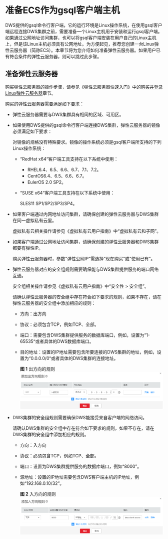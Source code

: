 # 准备ECS作为gsql客户端主机<a name="dws_01_0128"></a>

DWS提供的gsql命令行客户端，它的运行环境是Linux操作系统，在使用gsql客户端远程连接DWS集群之前，需要准备一个Linux主机用于安装和运行gsql客户端。如果通过公网地址访问集群，也可以将gsql客户端安装在用户自己的Linux主机上，但是该Linux主机必须具有公网地址。为方便起见，推荐您创建一台Linux弹性云服务器（简称ECS）。本章节将为您介绍如何准备弹性云服务器。如果用户已有符合条件的弹性云服务器，则可以跳过此步骤。

## 准备弹性云服务器<a name="section595518354145"></a>

购买弹性云服务器的操作步骤，请参见《弹性云服务器快速入门》中的[购买并登录Linux弹性云服务器](https://support.huaweicloud.com/qs-ecs/zh-cn_topic_0132727313.html)章节。

购买的弹性云服务器需要满足如下要求：

-   弹性云服务器需要与DWS集群具有相同的区域、可用区。
-   如果使用DWS提供的gsql命令行客户端连接DWS集群，弹性云服务器的镜像必须满足如下要求：

    对镜像的规格没有特殊要求。镜像的操作系统必须是gsql客户端所支持的下列Linux操作系统：

    -   “RedHat x64“客户端工具支持在以下系统中使用：
        -   RHEL6.4、6.5、6.6、6.7、7.1、7.2。
        -   CentOS6.4、6.5、6.6、6.7。
        -   EulerOS 2.0 SP2。

    -   “SUSE x64“客户端工具支持在以下系统中使用：

        SLES11 SP1/SP2/SP3/SP4。


-   如果客户端通过内网地址访问集群，请确保创建的弹性云服务器与DWS集群在同一虚拟私有云里。

    虚拟私有云相关操作请参见《虚拟私有云用户指南》中“虚拟私有云和子网”。

-   如果客户端通过公网地址访问集群，请确保创建的弹性云服务器和DWS集群都要有弹性IP。

    购买弹性云服务器时，参数“弹性公网IP”需选择“现在购买”或“使用已有”。

-   弹性云服务器对应的安全组规则需要确保能与DWS集群提供服务的端口网络互通。

    安全组相关操作请参见《虚拟私有云用户指南》中“安全性 \> 安全组”。

    请确认弹性云服务器的安全组中存在符合如下要求的规则，如果不存在，请在弹性云服务器的安全组中添加相应的规则：

    -   方向：出方向
    -   协议：必须包含TCP，例如TCP、全部。
    -   端口：需要包含DWS集群提供服务的数据库端口，例如，设置为“1-65535“或者具体的DWS数据库端口。
    -   目的地址：设置的IP地址需要包含所要连接的DWS集群的地址，例如，设置为“0.0.0.0/0“或者具体的DWS集群的连接地址。

        **图 1**  出方向的规则<a name="zh-cn_topic_0106894502_fig6401552204317"></a>  
        ![](figures/出方向的规则.png "出方向的规则")


-   DWS集群的安全组规则需要确保DWS能接受来自客户端的网络访问。

    请确认DWS集群的安全组中存在符合如下要求的规则，如果不存在，请在DWS集群的安全组中添加相应的规则。

    -   方向：入方向
    -   协议：必须包含TCP，例如TCP、全部。
    -   端口：设置为DWS集群提供服务的数据库端口，例如“8000”。
    -   源地址：设置的IP地址需要包含DWS客户端主机的IP地址，例如“192.168.0.10/32”。

        **图 2**  入方向的规则<a name="zh-cn_topic_0106894502_fig375721424212"></a>  
        ![](figures/入方向的规则.png "入方向的规则")



